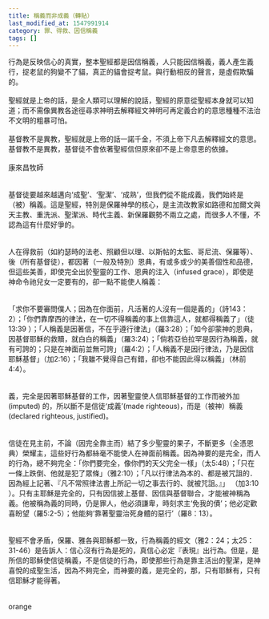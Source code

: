 ```yaml
---
title: 稱義而非成義（轉貼）
last_modified_at: 1547991914
category: 罪、得救、因信稱義
tags: []
---
```


<p>行為是反映信心的真實，整本聖經都是因信稱義，人只能因信稱義，義人產生義行，捉老鼠的狗變不了貓，真正的貓會捉考鼠。與行動相反的聲言，是虛假欺騙的。<br/><br/>聖經就是上帝的話，是全人類可以理解的說話，聖經的原意從聖經本身就可以知道；而不需像異教各途徑尋求神明去解釋經文神明可再定義合約的意思種種不法治不文明的粗暴可怕。<br/><br/>基督教不是異教，聖經就是上帝的話一諾千金，不須上帝下凡去解釋經文的意思。基督教不是異教，基督徒不會依著聖經信但原來卻不是上帝意思的依據。<br/><br/><!--more-->康來昌牧師<br/><br/><br/>基督徒要越來越邁向‘成聖’、‘聖潔’、‘成熟’，但我們從不能成義，我們始終是（被）稱義。這是聖經，特別是保羅神學的核心，是主流改教家如路德和加爾文與天主教、重洗派、聖潔派、時代主義、新保羅觀勢不兩立之處，而很多人不懂，不認為這有什麼好爭的。<br/><br/><br/>人在得救前（如約瑟時的法老、照顧但以理、以斯帖的太監、哥尼流、保羅等）、後（所有基督徒），都因著（一般及特別）恩典，有或多或少的美善個性和品德，但這些美善，即使完全出於聖靈的工作、恩典的注入（infused grace），即使是神命令祂兒女一定要有的，卻一點不能使人稱義：<br/><br/><br/>「求你不要審問僕人；因為在你面前，凡活著的人沒有一個是義的」（詩143：2）；「你們靠摩西的律法，在一切不得稱義的事上信靠這人，就都得稱義了」（徒13:39 ）；「人稱義是因著信，不在乎遵行律法」（羅3:28）；「如今卻蒙神的恩典，因基督耶穌的救贖，就白白的稱義」（羅3:24）；「倘若亞伯拉罕是因行為稱義，就有可誇的；只是在神面前並無可誇」（羅4:2）；「人稱義不是因行律法，乃是因信耶穌基督」（加2:16）；「我雖不覺得自己有錯，卻也不能因此得以稱義」（林前4:4）。<br/><br/><br/>義，完全是因著耶穌基督的工作，因著聖靈使人信耶穌基督的工作而被外加 (imputed) 的，所以斷不是信徒‘成義’(made righteous)，而是（被神）稱義 (declared righteous, justified)。<br/><br/><br/>信徒在見主前，不論（因完全靠主而）結了多少聖靈的果子，不斷更多（全憑恩典）榮耀主，這些好行為都絲毫不能使人在神面前稱義。因為神要的是完全，而人的行為，總不夠完全：「你們要完全，像你們的天父完全一樣」（太5:48）；「只在一條上跌倒、他就是犯了眾條」（雅2:10）；「凡以行律法為本的、都是被咒詛的．因為經上記著、『凡不常照律法書上所記一切之事去行的、就被咒詛。』」 （加3:10 ）。只有主耶穌是完全的，只有因信披上基督、因信與基督聯合，才能被神稱為義。他被稱為義的同時，仍是罪人，他必須謙卑，時刻求主‘免我的債’；他必定歡喜盼望（羅5:2-5）；他能夠‘靠著聖靈治死身體的惡行’（羅8：13）。<br/><br/><br/>聖經不會矛盾，保羅、雅各與耶穌都一致，行為稱義的經文（雅2：24；太25：31-46）是告訴人：信心沒有行為是死的，真信心必定『表現』出行為。但是，是所信的耶穌使信徒稱義，不是信徒的行為，即使那些行為是靠主活出的聖潔，是神喜悅的成聖生活，因為不夠完全，而神要的義，是完全的，那，只有耶穌有，只有信耶穌才能得著。<br/><br/><br/>orange
</p>